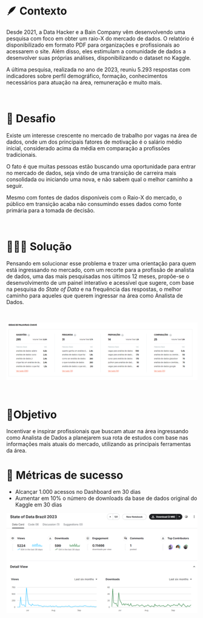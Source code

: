 # 🪶 Contexto
Desde 2021, a Data Hacker e a Bain Company vêm desenvolvendo uma pesquisa com foco em obter um raio-X do mercado de dados. O relatório é disponibilizado em formato PDF para organizações e profissionais ao acessarem o site. Além disso, eles estimulam a comunidade de dados a desenvolver suas próprias análises, disponibilizando o dataset no Kaggle.

A última pesquisa, realizada no ano de 2023, reuniu 5.293 respostas com indicadores sobre perfil demográfico, formação, conhecimentos necessários para atuação na área, remuneração e muito mais.

<br>

# 🔎 Desafio
Existe um interesse crescente no mercado de trabalho por vagas na área de dados, onde um dos principais fatores de motivação é o salário médio inicial, considerado acima da média em comparação a profissões tradicionais.

O fato é que muitas pessoas estão buscando uma oportunidade para entrar no mercado de dados, seja vindo de uma transição de carreira mais consolidada ou iniciando uma nova, e não sabem qual o melhor caminho a seguir.

Mesmo com fontes de dados disponíveis com o Raio-X do mercado, o público em transição acaba não consumindo esses dados como fonte primária para a tomada de decisão.

<br>

# 👨🏾‍💻 Solução
Pensando em solucionar esse problema e trazer uma orientação para quem está ingressando no mercado, com um recorte para a profissão de analista de dados, uma das mais pesquisadas nos últimos 12 meses, propõe-se o desenvolvimento de um painel interativo e acessível que sugere, com base na pesquisa do *State of Data* e na frequência das respostas, o melhor caminho para aqueles que querem ingressar na área como Analista de Dados.

<br>

![Top Palavras Chaves Analista de Dados](state_of_data_brazil_2023/images/keywords_analista_de_dados.png)

<br>

# 🎯Objetivo
Incentivar e inspirar profissionais que buscam atuar na área ingressando como Analista de Dados a planejarem sua rota de estudos com base nas informações mais atuais do mercado, utilizando as principais ferramentas da área.

# 🔑 Métricas de sucesso
- Alcançar 1.000 acessos no Dashboard em 30 dias
- Aumentar em 10% o número de downloads da base de dados original do Kaggle em 30 dias

![Métricas Kaggle](state_of_data_brazil_2023/discovery/metricas_kaggle.png)


